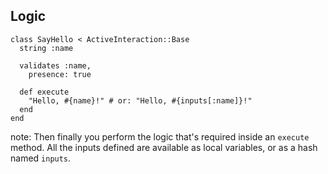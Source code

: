 ##  Logic

    class SayHello < ActiveInteraction::Base
      string :name

      validates :name,
        presence: true

      def execute
        "Hello, #{name}!" # or: "Hello, #{inputs[:name]}!"
      end
    end

note:
    Then finally you perform the logic that's required inside an `execute` method. All the inputs defined are available
    as local variables, or as a hash named `inputs`.

